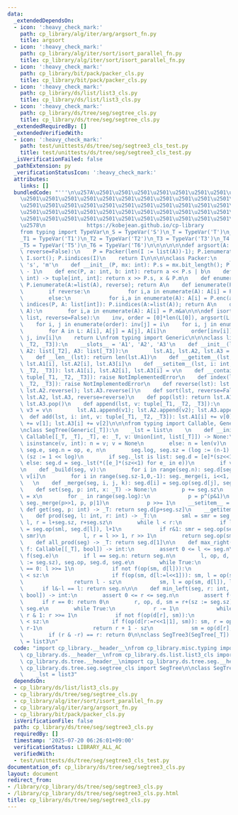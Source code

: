 ```yaml
---
data:
  _extendedDependsOn:
  - icon: ':heavy_check_mark:'
    path: cp_library/alg/iter/arg/argsort_fn.py
    title: argsort
  - icon: ':heavy_check_mark:'
    path: cp_library/alg/iter/sort/isort_parallel_fn.py
    title: cp_library/alg/iter/sort/isort_parallel_fn.py
  - icon: ':heavy_check_mark:'
    path: cp_library/bit/pack/packer_cls.py
    title: cp_library/bit/pack/packer_cls.py
  - icon: ':heavy_check_mark:'
    path: cp_library/ds/list/list3_cls.py
    title: cp_library/ds/list/list3_cls.py
  - icon: ':heavy_check_mark:'
    path: cp_library/ds/tree/seg/segtree_cls.py
    title: cp_library/ds/tree/seg/segtree_cls.py
  _extendedRequiredBy: []
  _extendedVerifiedWith:
  - icon: ':heavy_check_mark:'
    path: test/unittests/ds/tree/seg/segtree3_cls_test.py
    title: test/unittests/ds/tree/seg/segtree3_cls_test.py
  _isVerificationFailed: false
  _pathExtension: py
  _verificationStatusIcon: ':heavy_check_mark:'
  attributes:
    links: []
  bundledCode: "'''\n\u257A\u2501\u2501\u2501\u2501\u2501\u2501\u2501\u2501\u2501\u2501\
    \u2501\u2501\u2501\u2501\u2501\u2501\u2501\u2501\u2501\u2501\u2501\u2501\u2501\
    \u2501\u2501\u2501\u2501\u2501\u2501\u2501\u2501\u2501\u2501\u2501\u2501\u2501\
    \u2501\u2501\u2501\u2501\u2501\u2501\u2501\u2501\u2501\u2501\u2501\u2501\u2501\
    \u2501\u2501\u2501\u2501\u2501\u2501\u2501\u2501\u2501\u2501\u2501\u2501\u2501\
    \u2578\n             https://kobejean.github.io/cp-library               \n'''\n\
    from typing import TypeVar\n_S = TypeVar('S')\n_T = TypeVar('T')\n_U = TypeVar('U')\n\
    _T1 = TypeVar('T1')\n_T2 = TypeVar('T2')\n_T3 = TypeVar('T3')\n_T4 = TypeVar('T4')\n\
    _T5 = TypeVar('T5')\n_T6 = TypeVar('T6')\n\n\n\n\n\ndef argsort(A: list[int],\
    \ reverse=False):\n    P = Packer(len(I := list(A))-1); P.ienumerate(I, reverse);\
    \ I.sort(); P.iindices(I)\n    return I\n\n\n\nclass Packer:\n    __slots__ =\
    \ 's', 'm'\n    def __init__(P, mx: int): P.s = mx.bit_length(); P.m = (1 << P.s)\
    \ - 1\n    def enc(P, a: int, b: int): return a << P.s | b\n    def dec(P, x:\
    \ int) -> tuple[int, int]: return x >> P.s, x & P.m\n    def enumerate(P, A, reverse=False):\
    \ P.ienumerate(A:=list(A), reverse); return A\n    def ienumerate(P, A, reverse=False):\n\
    \        if reverse:\n            for i,a in enumerate(A): A[i] = P.enc(-a, i)\n\
    \        else:\n            for i,a in enumerate(A): A[i] = P.enc(a, i)\n    def\
    \ indices(P, A: list[int]): P.iindices(A:=list(A)); return A\n    def iindices(P,\
    \ A):\n        for i,a in enumerate(A): A[i] = P.m&a\n\n\ndef isort_parallel(*L:\
    \ list, reverse=False):\n    inv, order = [0]*len(L[0]), argsort(L[0], reverse=reverse)\n\
    \    for i, j in enumerate(order): inv[j] = i\n    for i, j in enumerate(order):\n\
    \        for A in L: A[i], A[j] = A[j], A[i]\n        order[inv[i]], inv[j] =\
    \ j, inv[i]\n    return L\nfrom typing import Generic\n\n\nclass list3(Generic[_T1,\
    \ _T2, _T3]):\n    __slots__ = 'A1', 'A2', 'A3'\n    def __init__(lst, A1: list[_T1],\
    \ A2: list[_T2], A3: list[_T3]):\n        lst.A1, lst.A2, lst.A3 = A1, A2, A3\n\
    \    def __len__(lst): return len(lst.A1)\n    def __getitem__(lst, i: int): return\
    \ lst.A1[i], lst.A2[i], lst.A3[i]\n    def __setitem__(lst, i: int, v: tuple[_T1,\
    \ _T2, _T3]): lst.A1[i], lst.A2[i], lst.A3[i] = v\n    def __contains__(lst, v:\
    \ tuple[_T1, _T2, _T3]): raise NotImplementedError\n    def index(lst, v: tuple[_T1,\
    \ _T2, _T3]): raise NotImplementedError\n    def reverse(lst): lst.A1.reverse();\
    \ lst.A2.reverse(); lst.A3.reverse()\n    def sort(lst, reverse=False): isort_parallel(lst.A1,\
    \ lst.A2, lst.A3, reverse=reverse)\n    def pop(lst): return lst.A1.pop(), lst.A2.pop(),\
    \ lst.A3.pop()\n    def append(lst, v: tuple[_T1, _T2, _T3]):\n        v1, v2,\
    \ v3 = v\n        lst.A1.append(v1); lst.A2.append(v2); lst.A3.append(v3)\n  \
    \  def add(lst, i: int, v: tuple[_T1, _T2, _T3]): lst.A1[i] += v[0]; lst.A2[i]\
    \ += v[1]; lst.A3[i] += v[2]\n\n\nfrom typing import Callable, Generic, Union\n\
    \nclass SegTree(Generic[_T]):\n    _lst = list\n    \n    def __init__(seg, op:\
    \ Callable[[_T, _T], _T], e: _T, v: Union[int, list[_T]]) -> None:\n        if\
    \ isinstance(v, int): n = v; v = None\n        else: n = len(v)\n        seg.op,\
    \ seg.e, seg.n = op, e, n\n        seg.log, seg.sz = (log := (n-1).bit_length()+1),\
    \ (sz := 1 << log)\n        if seg._lst is list: seg.d = [e]*(sz<<1)\n       \
    \ else: seg.d = seg._lst(*([e_]*(sz<<1) for e_ in e))\n        if v: seg._build(v)\n\
    \n    def _build(seg, v):\n        for i in range(seg.n): seg.d[seg.sz + i] =\
    \ v[i]\n        for i in range(seg.sz-1,0,-1): seg._merge(i, i<<1, i<<1|1)\n \
    \   \n    def _merge(seg, i, j, k): seg.d[i] = seg.op(seg.d[j], seg.d[k])\n\n\
    \    def set(seg, p: int, x: _T) -> None:\n        p += seg.sz\n        seg.d[p]\
    \ = x\n        for _ in range(seg.log):\n            p = p^(p&1)\n           \
    \ seg._merge(p>>1, p, p|1)\n            p >>= 1\n    __setitem__ = set\n\n   \
    \ def get(seg, p: int) -> _T: return seg.d[p+seg.sz]\n    __getitem__ = get\n\n\
    \    def prod(seg, l: int, r: int) -> _T:\n        sml = smr = seg.e\n       \
    \ l, r = l+seg.sz, r+seg.sz\n        while l < r:\n            if l&1: sml, l\
    \ = seg.op(sml, seg.d[l]), l+1\n            if r&1: smr = seg.op(seg.d[r:=r-1],\
    \ smr)\n            l, r = l >> 1, r >> 1\n        return seg.op(sml, smr)\n\n\
    \    def all_prod(seg) -> _T: return seg.d[1]\n\n    def max_right(seg, l: int,\
    \ f: Callable[[_T], bool]) -> int:\n        assert 0 <= l <= seg.n\n        assert\
    \ f(seg.e)\n        if l == seg.n: return seg.n\n        l, op, d, sm = l+(sz\
    \ := seg.sz), seg.op, seg.d, seg.e\n        while True:\n            while l&1\
    \ == 0: l >>= 1\n            if not f(op(sm, d[l])):\n                while l\
    \ < sz:\n                    if f(op(sm, d[l:=l<<1])): sm, l = op(sm, d[l]), l+1\n\
    \                return l - sz\n            sm, l = op(sm, d[l]), l+1\n      \
    \      if l&-l == l: return seg.n\n\n    def min_left(seg, r: int, f: Callable[[_T],\
    \ bool]) -> int:\n        assert 0 <= r <= seg.n\n        assert f(seg.e)\n  \
    \      if r == 0: return 0\n        r, op, d, sm = r+(sz := seg.sz), seg.op, seg.d,\
    \ seg.e\n        while True:\n            r -= 1\n            while r > 1 and\
    \ r & 1: r >>= 1\n            if not f(op(d[r], sm)):\n                while r\
    \ < sz:\n                    if f(op(d[r:=r<<1|1], sm)): sm, r = op(d[r], sm),\
    \ r-1\n                return r + 1 - sz\n            sm = op(d[r], sm)\n    \
    \        if (r & -r) == r: return 0\n\nclass SegTree3(SegTree[_T]):\n    _lst\
    \ = list3\n"
  code: "import cp_library.__header__\nfrom cp_library.misc.typing import _T\nimport\
    \ cp_library.ds.__header__\nfrom cp_library.ds.list.list3_cls import list3\nimport\
    \ cp_library.ds.tree.__header__\nimport cp_library.ds.tree.seg.__header__\nfrom\
    \ cp_library.ds.tree.seg.segtree_cls import SegTree\n\nclass SegTree3(SegTree[_T]):\n\
    \    _lst = list3"
  dependsOn:
  - cp_library/ds/list/list3_cls.py
  - cp_library/ds/tree/seg/segtree_cls.py
  - cp_library/alg/iter/sort/isort_parallel_fn.py
  - cp_library/alg/iter/arg/argsort_fn.py
  - cp_library/bit/pack/packer_cls.py
  isVerificationFile: false
  path: cp_library/ds/tree/seg/segtree3_cls.py
  requiredBy: []
  timestamp: '2025-07-20 06:26:01+09:00'
  verificationStatus: LIBRARY_ALL_AC
  verifiedWith:
  - test/unittests/ds/tree/seg/segtree3_cls_test.py
documentation_of: cp_library/ds/tree/seg/segtree3_cls.py
layout: document
redirect_from:
- /library/cp_library/ds/tree/seg/segtree3_cls.py
- /library/cp_library/ds/tree/seg/segtree3_cls.py.html
title: cp_library/ds/tree/seg/segtree3_cls.py
---
```


